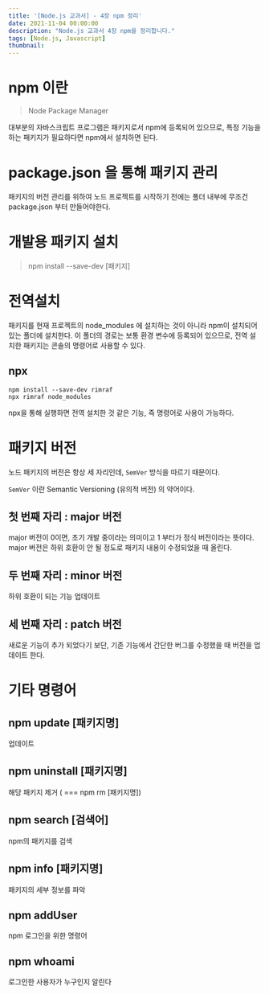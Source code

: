 ```yaml
---
title: '[Node.js 교과서] - 4장 npm 정리'
date: 2021-11-04 00:00:00
description: "Node.js 교과서 4장 npm을 정리합니다."
tags: [Node.js, Javascript]
thumbnail: 
---   
```


# npm 이란 
> Node Package Manager

대부분의 자바스크립트 프로그램은 패키지로서 npm에 등록되어 있으므로, 특정 기능을 하는 패키지가 필요하다면 npm에서 설치하면 된다.

# package.json 을 통해 패키지 관리
패키지의 버전 관리를 위하여 노드 프로젝트를 시작하기 전에는 폴더 내부에 무조건 package.json 부터 만들어야한다.

# 개발용 패키지 설치
> npm install --save-dev [패키지]

# 전역설치
패키지를 현재 프로젝트의 node_modules 에 설치하는 것이 아니라 npm이 설치되어 있는 폴더에 설치한다. 
이 폴더의 경로는 보통 환경 변수에 등록되어 있으므로, 전역 설치한 패키지는 콘솔의 명령어로 사용할 수 있다. 

## npx 
``` shell
npm install --save-dev rimraf
npx rimraf node_modules
```

npx을 통해 실행하면 전역 설치한 것 같은 기능, 즉 명령어로 사용이 가능하다. 

# 패키지 버전 
노드 패키지의 버전은 항상 세 자리인데, `SemVer` 방식을 따르기 때문이다.

`SemVer` 이란 Semantic Versioning (유의적 버전) 의 약어이다.
## 첫 번째 자리 : major 버전 
major 버전이 0이면, 초기 개발 중이라는 의미이고 1 부터가 정식 버전이라는 뜻이다. 
major 버전은 하위 호환이 안 될 정도로 패키지 내용이 수정되었을 때 올린다. 
## 두 번째 자리 : minor 버전 
하위 호환이 되는 기능 업데이트
## 세 번째 자리 : patch 버전 
새로운 기능이 추가 되었다기 보단, 기존 기능에서 간단한 버그를 수정했을 때 버전을 업데이트 한다. 

# 기타 명령어
## npm update [패키지명]
업데이트
## npm uninstall [패키지명]
해당 패키지 제거 ( === npm rm [패키지명])

## npm search [검색어]
npm의 패키지를 검색 
## npm info [패키지명]
패키지의 세부 정보를 파악 
## npm addUser
npm 로그인을 위한 명령어 
## npm whoami 
로그인한 사용자가 누구인지 알린다 